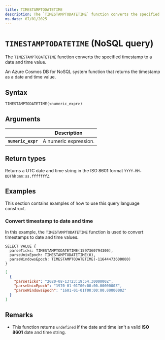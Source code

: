 ```yaml
---
title: TIMESTAMPTODATETIME
description: The `TIMESTAMPTODATETIME` function converts the specified timestamp to a date and time value.
ms.date: 07/01/2025
---
```


# `TIMESTAMPTODATETIME` (NoSQL query)

The `TIMESTAMPTODATETIME` function converts the specified timestamp to a date and time value.

An Azure Cosmos DB for NoSQL system function that returns the timestamp as a date and time value.

## Syntax

```nosql
TIMESTAMPTODATETIME(<numeric_expr>)
```

## Arguments

| | Description |
| --- | --- |
| **`numeric_expr`** | A numeric expression. |

## Return types

Returns a UTC date and time string in the ISO 8601 format `YYYY-MM-DDThh:mm:ss.fffffffZ`.

## Examples

This section contains examples of how to use this query language construct.

### Convert timestamp to date and time

In this example, the `TIMESTAMPTODATETIME` function is used to convert timestamps to date and time values.

```nosql
SELECT VALUE {
  parseTicks: TIMESTAMPTODATETIME(1597360794300),
  parseUnixEpoch: TIMESTAMPTODATETIME(0),
  parseWindowsEpoch: TIMESTAMPTODATETIME(-11644473600000)
}
```

```json
[
  {
    "parseTicks": "2020-08-13T23:19:54.3000000Z",
    "parseUnixEpoch": "1970-01-01T00:00:00.0000000Z",
    "parseWindowsEpoch": "1601-01-01T00:00:00.0000000Z"
  }
]
```

## Remarks

- This function returns `undefined` if the date and time isn't a valid **ISO 8601** date and time string.
